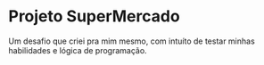 # Projeto SuperMercado

Um desafio que criei pra mim mesmo, com intuíto de testar minhas habilidades e lógica de programação.
